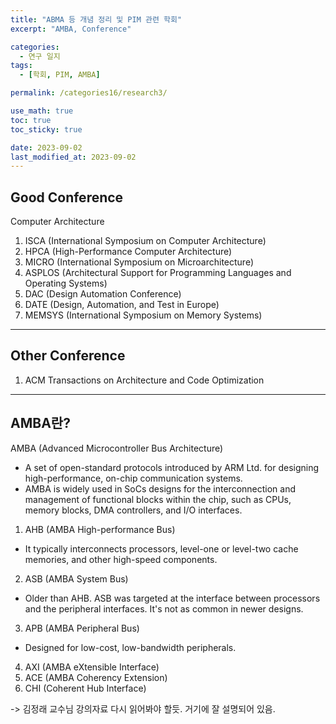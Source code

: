 ```yaml
---
title: "ABMA 등 개념 정리 및 PIM 관련 학회"
excerpt: "AMBA, Conference"

categories:
  - 연구 일지
tags:
  - [학회, PIM, AMBA]

permalink: /categories16/research3/

use_math: true
toc: true
toc_sticky: true

date: 2023-09-02
last_modified_at: 2023-09-02
---
```


## Good Conference

Computer Architecture

1. ISCA (International Symposium on Computer Architecture) 
2. HPCA (High-Performance Computer Architecture)
3. MICRO (International Symposium on Microarchitecture)
4. ASPLOS (Architectural Support for Programming Languages and Operating Systems)
5. DAC (Design Automation Conference)
6. DATE (Design, Automation, and Test in Europe)
7. MEMSYS (International Symposium on Memory Systems)

---

## Other Conference

1. ACM Transactions on Architecture and Code Optimization

---

## AMBA란?

AMBA (Advanced Microcontroller Bus Architecture)

- A set of open-standard protocols introduced by ARM Ltd. for designing high-performance, on-chip communication systems. 
- AMBA is widely used in SoCs designs for the interconnection and management of functional blocks within the chip, such as CPUs, memory blocks, DMA controllers, and I/O interfaces.

1. AHB (AMBA High-performance Bus)
- It typically interconnects processors, level-one or level-two cache memories, and other high-speed components.
2. ASB (AMBA System Bus)
- Older than AHB. ASB was targeted at the interface between processors and the peripheral interfaces. It's not as common in newer designs.
3. APB (AMBA Peripheral Bus)
- Designed for low-cost, low-bandwidth peripherals.
4. AXI (AMBA eXtensible Interface)
5. ACE (AMBA Coherency Extension)
6. CHI (Coherent Hub Interface)

-> 김정래 교수님 강의자료 다시 읽어봐야 할듯. 거기에 잘 설명되어 있음. 

